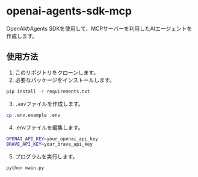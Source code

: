 # openai-agents-sdk-mcp

OpenAIのAgents SDKを使用して、MCPサーバーを利用したAIエージェントを作成します。

## 使用方法

1. このリポジトリをクローンします。
2. 必要なパッケージをインストールします。

```bash
pip install -r requirements.txt
```

3. `.env`ファイルを作成します。

```bash
cp .env.example .env
```

4. .envファイルを編集します。

```bash
OPENAI_API_KEY=your_openai_api_key
BRAVE_API_KEY=your_brave_api_key
```

5. プログラムを実行します。

```bash
python main.py
```
